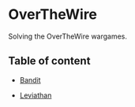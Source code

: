 # OverTheWire

Solving the OverTheWire wargames.

## Table of content

* [Bandit](https://github.com/whzd/overthewire/tree/master/Bandit)

* [Leviathan](https://github.com/whzd/overthewire/tree/master/Leviathan)
